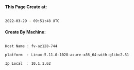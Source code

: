 
   
#### This Page Create at:

```bash

2022-03-29 - 09:51:48 UTC

```

#### Create By Machine:

```bash

Host Name : fv-az128-744

platform  : Linux-5.11.0-1028-azure-x86_64-with-glibc2.31

Ip Local  : 10.1.1.62

```

